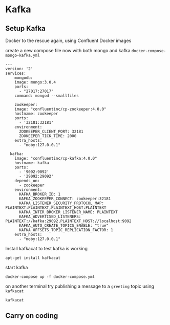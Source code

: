 # Kafka

## Setup Kafka

Docker to the rescue again, using Confluent Docker images

create a new compose file now with both mongo and kafka `docker-compose-mongo-kafka.yml`

```
---
version: '2'
services:
    mongodb:
    image: mongo:3.0.4
    ports:
      - "27017:27017"
    command: mongod --smallfiles

    zookeeper:
    image: "confluentinc/cp-zookeeper:4.0.0"
    hostname: zookeeper
    ports:
      - '32181:32181'
    environment:
      ZOOKEEPER_CLIENT_PORT: 32181
      ZOOKEEPER_TICK_TIME: 2000
    extra_hosts:
      - "moby:127.0.0.1"

  kafka:
    image: "confluentinc/cp-kafka:4.0.0"
    hostname: kafka
    ports:
      - '9092:9092'
      - '29092:29092'
    depends_on:
      - zookeeper
    environment:
      KAFKA_BROKER_ID: 1
      KAFKA_ZOOKEEPER_CONNECT: zookeeper:32181
      KAFKA_LISTENER_SECURITY_PROTOCOL_MAP: PLAINTEXT:PLAINTEXT,PLAINTEXT_HOST:PLAINTEXT
      KAFKA_INTER_BROKER_LISTENER_NAME: PLAINTEXT
      KAFKA_ADVERTISED_LISTENERS: PLAINTEXT://kafka:29092,PLAINTEXT_HOST://localhost:9092
      KAFKA_AUTO_CREATE_TOPICS_ENABLE: "true"
      KAFKA_OFFSETS_TOPIC_REPLICATION_FACTOR: 1
    extra_hosts:
      - "moby:127.0.0.1"
```

Install kafkacat to test kafka is working

```
apt-get install kafkacat
```

start kafka

```
docker-compose up -f docker-compose.yml
```

on another terminal try publishing a message to a `greeting` topic using `kafkacat`

```
kafkacat
```

## Carry on coding



